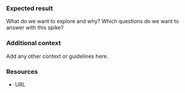 ﻿---
name: Spike
about: Suggest an analysis of a problem

---

### Expected result

What do we want to explore and why? Which questions do we want to answer with this spike?

### Additional context

Add any other context or guidelines here.

### Resources

* URL
